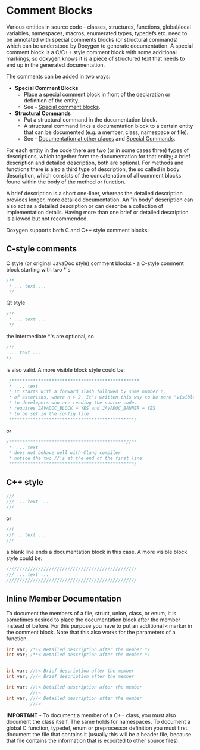 # Comment Blocks

Various entities in source code - classes, structures, functions, global/local variables, namespaces, macros, enumerated types, typedefs etc. need to be annotated with special comments blocks (or structural commands) which can be understood by Doxygen to generate documentation. A special comment block is a C/C++ style comment block with some additional markings, so doxygen knows it is a piece of structured text that needs to end up in the generated documentation. 

The comments can be added in two ways:

* **Special Comment Blocks**
    * Place a special comment block in front of the declaration or definition of the entity.
    * See - [Special comment blocks](https://www.doxygen.nl/manual/docblocks.html#specialblock).
* **Structural Commands**
    * Put a structural command in the documentation block.
    * A structural command links a documentation block to a certain entity that can be documented (e.g. a member, class, namespace or file).
    * See - [Documentation at other places](https://www.doxygen.nl/manual/docblocks.html#structuralcommands) and [Special Commands](https://www.doxygen.nl/manual/commands.html).

For each entity in the code there are two (or in some cases three) types of descriptions, which together form the documentation for that entity; a brief description and detailed description, both are optional. For methods and functions there is also a third type of description, the so called in body description, which consists of the concatenation of all comment blocks found within the body of the method or function.  

A brief description is a short one-liner, whereas the detailed description provides longer, more detailed documentation. An "in body" description can also act as a detailed description or can describe a collection of implementation details. Having more than one brief or detailed description is allowed but not recommended.

Doxygen supports both C and C++ style comment blocks:

## C-style comments

C style (or original JavaDoc style) comment blocks - a C-style comment block starting with two \*'s

```C
/**
 * ... text ...
 */
```

Qt style

```C
/*!
 * ... text ...
 */
```

the intermediate \*'s are optional, so

```C
/*!
 ... text ...
*/
```

is also valid. A more visible block style could be:

```C
 /************************************************
 *  ... text
 * It starts with a forward slash followed by some number n, 
 * of asterisks, where n > 2. It's written this way to be more "visible" 
 * to developers who are reading the source code.
 * requires JAVADOC_BLOCK = YES and JAVADOC_BANNER = YES
 * to be set in the config file
 ***********************************************/
 ```
 
 or

```C
/********************************************//**
 *  ... text
 * does not behave well with Clang compiler
 * notice the two //'s at the end of the first line
 ***********************************************/
 ```

## C++ style

```C++
///
/// ... text ...
///
```

or

```C++
//!
//!... text ...
//!
```

a blank line ends a documentation block in this case. A more visible block style could be:

```C++
/////////////////////////////////////////////////
/// ... text ...
/////////////////////////////////////////////////
```

## Inline Member Documentation
To document the members of a file, struct, union, class, or enum, it is sometimes desired to place the documentation block after the member instead of before. For this purpose you have to put an additional ``<`` marker in the comment block. Note that this also works for the parameters of a function.  

```C
int var; /*!< Detailed description after the member */
int var; /**< Detailed description after the member */


int var; //!< Brief description after the member
int var; ///< Brief description after the member  

int var; //!< Detailed description after the member
         //!< 
int var; ///< Detailed description after the member
         ///< 
```

**IMPORTANT** - To document a member of a C++ class, you must also document the class itself. The same holds for namespaces. To document a global C function, typedef, enum or preprocessor definition you must first document the file that contains it (usually this will be a header file, because that file contains the information that is exported to other source files).
